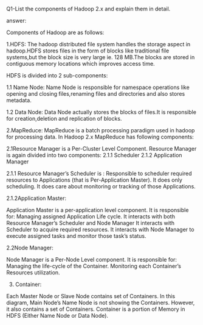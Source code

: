 Q1-List the components of Hadoop 2.x and explain them in detail.

answer:

Components of Hadoop are as follows:


1.HDFS:
The hadoop distributed file system handles the storage aspect in hadoop.HDFS stores files in the form of blocks like traditional file systems,but the block size is very large ie. 128 MB.The blocks are stored in contiguous memory locations which improves access time.

HDFS is divided into 2 sub-components:

1.1 Name Node:
Name Node is responsible for namespace operations like opening and closing files,renaming files and directories and also stores metadata. 

1.2 Data Node:
Data Node actually stores the blocks of files.It is responsible for creation,deletion and replication of blocks.

2.MapReduce:
MapReduce is a batch processing paradigm used in hadoop for processing data.
In Hadoop 2.x MapReduce has following components:

2.1Resource Manager is a Per-Cluster Level Component.
Resource Manager is again divided into two components:
2.1.1 Scheduler
2.1.2 Application Manager

2.1.1 Resource Manager’s Scheduler is :
Responsible to scheduler required resources to Applications (that is Per-Application Master).
It does only scheduling.
It does care about monitoring or tracking of those Applications.

2.1.2Application Master:

Application Master is a per-application level component. It is responsible for:
Managing assigned Application Life cycle.
It interacts with both Resource Manager’s Scheduler and Node Manager
It interacts with Scheduler to acquire required resources.
It interacts with Node Manager to execute assigned tasks and monitor those task’s status.

2.2Node Manager:

Node Manager is a Per-Node Level component.
It is responsible for:
Managing the life-cycle of the Container.
Monitoring each Container’s Resources utilization.

3. Container:

Each Master Node or Slave Node contains set of Containers. In this diagram, Main Node’s Name Node is not showing the Containers. However, it also contains a set of Containers.
Container is a portion of Memory in HDFS (Either Name Node or Data Node).
